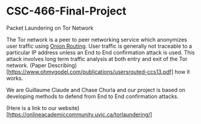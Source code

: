 # CSC-466-Final-Project
Packet Laundering on Tor Network

The Tor network is a peer to peer networking service which anonymizes user traffic using [Onion Routing](https://en.wikipedia.org/wiki/Onion_routing). User traffic is generally not traceable to a particular IP address unless an End to End confirmation attack is used. This attack involves long term traffic analysis at both entry and exit of the Tor network. (Paper Describing)[https://www.ohmygodel.com/publications/usersrouted-ccs13.pdf] how it works. 

We are Guillaume Claude and Chase Churla and our project is based on developing methods to defend from End to End confirmation attacks.

(Here is a link to our website)[https://onlineacademiccommunity.uvic.ca/torlaundering/]
